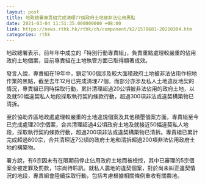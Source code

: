 ```yaml
---
layout: post
title: 地政總署專責組完成清理77個政府土地被非法佔用黑點
date: 2021-03-04 11:51:35.000000000 +08:00
link: https://news.rthk.hk/rthk/ch/component/k2/1578681-20210304.htm
categories: rthk
---
```


地政總署表示，前年年中成立的「特別行動專責組」，負責重點處理較嚴重的佔用政府土地個案，目前專責組在土地執管方面已取得顯著成效。

發言人說，專責組在19年中，鎖定100個涉及較大面積政府土地被非法佔用作棕地作業的黑點，截至去年12月已完成清理77個，而部分亦涉及私人土地違反地契的情況，專責組已同時採取行動，累計清理超過20公頃被非法佔用的政府土地，以及就50幅違契私人地段採取執行契約條款行動，超過300項非法或違契構築物已清拆。

至於協助界區地政處處理較嚴重的土地違規個案及其他積壓個案方面，專責組至今已完成處理20宗個案，合共清理超過4公頃政府土地及就接近50幅違契私人地段，採取執行契約條款行動，超過200項非法或違契構築物已清拆。專責組已累計完成超過800宗，合共清理近7公頃的政府土地和清拆超過200項非法佔用政府土地的構築物。

署方說，有6宗因未有在限期前停止佔用政府土地而被檢控，其中已審理的5宗個案全被定罪及罰款，1宗尚待聆訊。就私人農地的違契個案，對於尚未糾正違契情況的地段，專責組會陸續採取行動，包括考慮根據相關條例重收有關農地。
